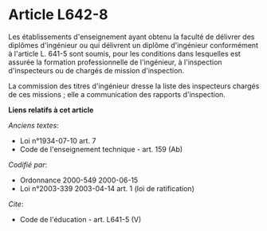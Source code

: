 # Article L642-8

Les établissements d'enseignement ayant obtenu la faculté de délivrer des diplômes d'ingénieur ou qui délivrent un diplôme
d'ingénieur conformément à l'article L. 641-5 sont soumis, pour les conditions dans lesquelles est assurée la formation
professionnelle de l'ingénieur, à l'inspection d'inspecteurs ou de chargés de mission d'inspection. 

La commission des titres d'ingénieur dresse la liste des inspecteurs chargés de ces missions ; elle a communication des
rapports d'inspection.

**Liens relatifs à cet article**

_Anciens textes_:

  - Loi n°1934-07-10 art. 7
  - Code de l'enseignement technique - art. 159 (Ab)

_Codifié par_:

  - Ordonnance 2000-549 2000-06-15
  - Loi n°2003-339 2003-04-14 art. 1 (loi de ratification)

_Cite_:

  - Code de l'éducation - art. L641-5 (V)

